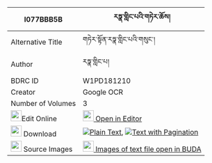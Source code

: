 |I077BBB5B|རཏྣ་གླིང་པའི་གཏེར་ཆོས། 
| --- | --- 
|Alternative Title |གཏེར་སྟོན་རཏྣ་གླིང་པའི་གསུང་།
|Author| རཏྣ་གླིང་པ།
|BDRC ID | W1PD181210
|Creator | Google OCR
|Number of Volumes| 3
|<img width="25" src="https://img.icons8.com/color/25/000000/edit-property.png">Edit Online| [<img width="25" src="https://avatars.githubusercontent.com/u/45091458?s=200&v=4"> Open in Editor](http://editor.openpecha.org/I077BBB5B)
|<img width="25" src="https://img.icons8.com/fluent/48/000000/download-2.png"/>  Download | [![](https://img.icons8.com/color/20/000000/txt.png)Plain Text](https://github.com/Openpecha/I077BBB5B/releases/download/v2/ratna_lingpa_i_tercho_plain_I077BBB5B.zip), [![](https://img.icons8.com/color/20/000000/txt.png)Text with Pagination](https://github.com/Openpecha/I077BBB5B/releases/download/v2/ratna_lingpa_i_tercho_pages_I077BBB5B.zip)
|<img width="25" src="https://img.icons8.com/plasticine/100/000000/pictures-folder.png"/>  Source Images | [<img width="25" src="https://library.bdrc.io/icons/BUDA-small.svg"> Images of text file open in BUDA](https://library.bdrc.io/show/bdr:W1PD181210)